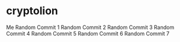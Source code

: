# cryptolion
Me
Random Commit 1
Random Commit 2
Random Commit 3
Random Commit 4
Random Commit 5
Random Commit 6
Random Commit 7
